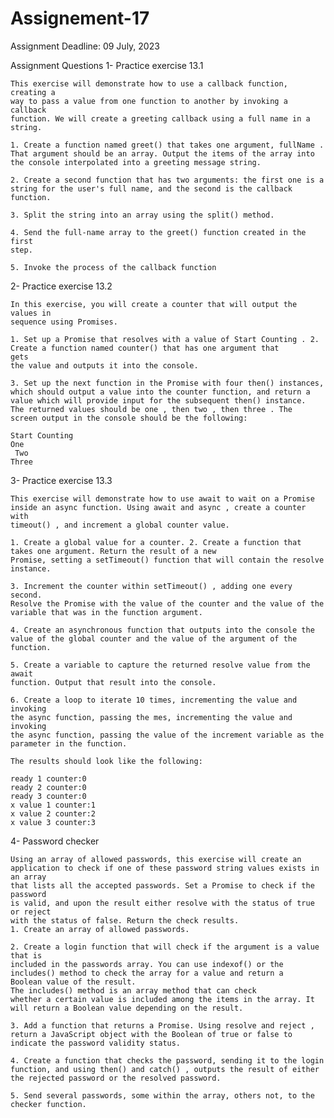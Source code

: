 # Assignement-17
Assignment Deadline: 09 July, 2023

Assignment Questions
1- Practice exercise 13.1

    This exercise will demonstrate how to use a callback function, creating a
    way to pass a value from one function to another by invoking a callback
    function. We will create a greeting callback using a full name in a string.

    1. Create a function named greet() that takes one argument, fullName .
    That argument should be an array. Output the items of the array into
    the console interpolated into a greeting message string.

    2. Create a second function that has two arguments: the first one is a
    string for the user's full name, and the second is the callback
    function.

    3. Split the string into an array using the split() method.

    4. Send the full-name array to the greet() function created in the first
    step.

    5. Invoke the process of the callback function

2- Practice exercise 13.2

    In this exercise, you will create a counter that will output the values in
    sequence using Promises.

    1. Set up a Promise that resolves with a value of Start Counting . 2. Create a function named counter() that has one argument that 
    gets
    the value and outputs it into the console.

    3. Set up the next function in the Promise with four then() instances,
    which should output a value into the counter function, and return a
    value which will provide input for the subsequent then() instance.
    The returned values should be one , then two , then three . The
    screen output in the console should be the following:

    Start Counting
    One
     Two
    Three

3- Practice exercise 13.3

    This exercise will demonstrate how to use await to wait on a Promise
    inside an async function. Using await and async , create a counter with
    timeout() , and increment a global counter value.

    1. Create a global value for a counter. 2. Create a function that takes one argument. Return the result of a new
    Promise, setting a setTimeout() function that will contain the resolve
    instance.

    3. Increment the counter within setTimeout() , adding one every second.
    Resolve the Promise with the value of the counter and the value of the
    variable that was in the function argument.

    4. Create an asynchronous function that outputs into the console the
    value of the global counter and the value of the argument of the
    function.

    5. Create a variable to capture the returned resolve value from the await
    function. Output that result into the console.

    6. Create a loop to iterate 10 times, incrementing the value and invoking
    the async function, passing the mes, incrementing the value and invoking
    the async function, passing the value of the increment variable as the
    parameter in the function.

    The results should look like the following:

    ready 1 counter:0
    ready 2 counter:0
    ready 3 counter:0
    x value 1 counter:1
    x value 2 counter:2
    x value 3 counter:3

4- Password checker

    Using an array of allowed passwords, this exercise will create an
    application to check if one of these password string values exists in an array
    that lists all the accepted passwords. Set a Promise to check if the password
    is valid, and upon the result either resolve with the status of true or reject
    with the status of false. Return the check results.
    1. Create an array of allowed passwords.

    2. Create a login function that will check if the argument is a value that is
    included in the passwords array. You can use indexof() or the
    includes() method to check the array for a value and return a
    Boolean value of the result.
    The includes() method is an array method that can check
    whether a certain value is included among the items in the array. It
    will return a Boolean value depending on the result.

    3. Add a function that returns a Promise. Using resolve and reject ,
    return a JavaScript object with the Boolean of true or false to
    indicate the password validity status.

    4. Create a function that checks the password, sending it to the login
    function, and using then() and catch() , outputs the result of either
    the rejected password or the resolved password.

    5. Send several passwords, some within the array, others not, to the
    checker function.
